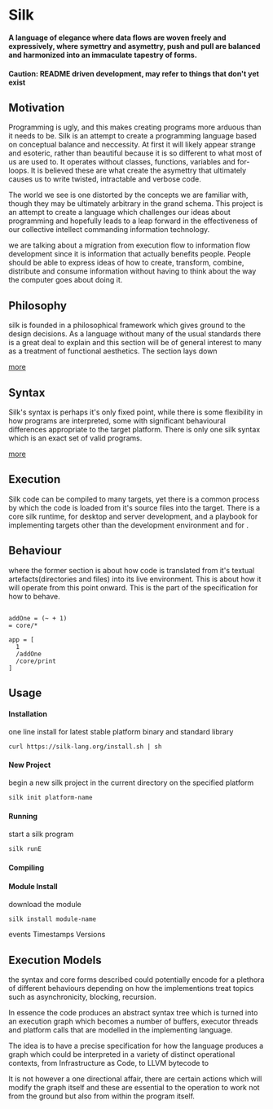 

# Silk

__A language of elegance where data flows are woven freely and expressively, where symettry and asymettry, push and pull are balanced and harmonized into an immaculate tapestry of forms.__

#### Caution: README driven development, may refer to things that don't yet exist

## Motivation

Programming is ugly, and this makes creating programs more arduous than it needs to be. Silk is an attempt to create a programming language based on conceptual balance and neccessity. At first it will likely appear strange and esoteric, rather than beautiful because it is so different to what most of us are used to. It operates without classes, functions, variables and for-loops. It is believed these are what create the asymettry that ultimately causes us to write twisted, intractable and verbose code.

The world we see is one distorted by the concepts we are familiar with, though they may be ultimately arbitrary in the grand schema. This project is an attempt to create a language which challenges our ideas about programming and hopefully leads to a leap forward in the effectiveness of our collective intellect commanding information technology.

we are talking about a migration from execution flow to information flow development since it is information that actually benefits people. People should be able to express ideas of how to create, transform, combine, distribute and consume information without having to think about the way the computer goes about doing it.


## Philosophy

silk is founded in a philosophical framework which gives ground to the design decisions. As a language without many of the usual standards there is a great deal to explain and this section will be of general interest to many as a treatment of functional aesthetics. The section lays down

[more](doc/Philosophy.md)

## Syntax

Silk's syntax is perhaps it's only fixed point, while there is some flexibility in how programs are interpreted, some with significant behavioural differences appropriate to the target platform. There is only one silk syntax which is an exact set of valid programs.

[more](doc/Syntax.md)

## Execution

Silk code can be compiled to many targets, yet there is a common process by which the code is loaded from it's source files into the target. There is a core silk runtime, for desktop and server development, and a playbook for implementing targets other than the development environment and for .

## Behaviour

where the former section is about how code is translated from it's textual artefacts(directories and files) into its live environment. This is about how it will operate from this point onward. This is the part of the specification for how to behave.

```

addOne = (~ + 1)
= core/*

app = [
  1
  /addOne
  /core/print
]

```

## Usage

#### Installation
one line install for latest stable platform binary and standard library

```console
curl https://silk-lang.org/install.sh | sh
```

#### New Project
begin a new silk project in the current directory on the specified platform
```sh
silk init platform-name
```

#### Running
start a silk program
```sh
silk runE
```

#### Compiling

#### Module Install
download the module
```
silk install module-name
```
events
Timestamps
Versions


## Execution Models

the syntax and core forms described could potentially encode for a plethora of different behaviours depending on how the implementions treat topics such as asynchronicity, blocking, recursion.

In essence the code produces an abstract syntax tree which is turned into an execution graph which becomes a number of buffers, executor threads and platform calls that are modelled in the implementing language.

The idea is to have a precise specification for how the language produces a graph which could be interpreted in a variety of distinct operational contexts, from Infrastructure as Code, to LLVM bytecode to

It is not however a one directional affair, there are certain actions which will modify the graph itself and these are essential to the operation to work not from the ground but also from within the program itself.
